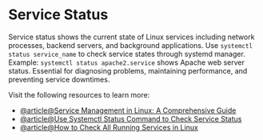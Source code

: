 # Service Status

Service status shows the current state of Linux services including network processes, backend servers, and background applications. Use `systemctl status service_name` to check service states through systemd manager. Example: `systemctl status apache2.service` shows Apache web server status. Essential for diagnosing problems, maintaining performance, and preventing service downtimes.

Visit the following resources to learn more:

- [@article@Service Management in Linux: A Comprehensive Guide](https://medium.com/@thesureshvadde/service-management-in-linux-a-comprehensive-guide-cb4c7e81dfa9)
- [@article@Use Systemctl Status Command to Check Service Status](https://linuxhandbook.com/systemctl-check-service-status/)
- [@article@How to Check All Running Services in Linux](https://www.2daygeek.com/how-to-check-all-running-services-in-linux/)